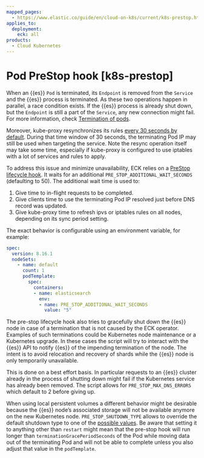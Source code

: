 ```yaml
---
mapped_pages:
  - https://www.elastic.co/guide/en/cloud-on-k8s/current/k8s-prestop.html
applies_to:
  deployment:
    eck: all
products:
  - Cloud Kubernetes
---
```


# Pod PreStop hook [k8s-prestop]

When an {{es}} `Pod` is terminated, its `Endpoint` is removed from the `Service` and the {{es}} process is terminated. As these two operations happen in parallel, a race condition exists. If the {{es}} process is already shut down, but the `Endpoint` is still a part of the `Service`, any new connection might fail. For more information, check [Termination of pods](https://kubernetes.io/docs/concepts/workloads/pods/pod/#termination-of-pods).

Moreover, kube-proxy resynchronizes its rules [every 30 seconds by default](https://kubernetes.io/docs/reference/command-line-tools-reference/kube-proxy/#options). During that time window of 30 seconds, the terminating Pod IP may still be used when targeting the service. Note the resync operation itself may take some time, especially if kube-proxy is configured to use iptables with a lot of services and rules to apply.

To address this issue and minimize unavailability, ECK relies on a [PreStop lifecycle hook](https://kubernetes.io/docs/concepts/containers/container-lifecycle-hooks/). It waits for an additional `PRE_STOP_ADDITIONAL_WAIT_SECONDS` (defaulting to 50). The additional wait time is used to:

1. Give time to in-flight requests to be completed.
2. Give clients time to use the terminating Pod IP resolved just before DNS record was updated.
3. Give kube-proxy time to refresh ipvs or iptables rules on all nodes, depending on its sync period setting.

The exact behavior is configurable using an environment variable, for example:

```yaml
spec:
  version: 8.16.1
  nodeSets:
    - name: default
      count: 1
      podTemplate:
        spec:
          containers:
          - name: elasticsearch
            env:
            - name: PRE_STOP_ADDITIONAL_WAIT_SECONDS
              value: "5"
```

The pre-stop lifecycle hook also tries to gracefully shut down the {{es}} node in case of a termination that is not caused by the ECK operator. Examples of such terminations could be Kubernetes node maintenance or a Kubernetes upgrade. In these cases the script will try to interact with the {{es}} API to notify {{es}} of the impending termination of the node. The intent is to avoid relocation and recovery of shards while the {{es}} node is only temporarily unavailable.

This is done on a best effort basis. In particular requests to an {{es}} cluster already in the process of shutting down might fail if the Kubernetes service has already been removed. The script allows for `PRE_STOP_MAX_DNS_ERRORS` which default to 2 before giving up.

When using local persistent volumes a different behavior might be desirable because the {{es}} node’s associated storage will not be available anymore on the new Kubernetes node. `PRE_STOP_SHUTDOWN_TYPE` allows to override the default shutdown type to one of the [possible values](https://www.elastic.co/docs/api/doc/elasticsearch/operation/operation-shutdown-put-node). Be aware that setting it to anything other than `restart` might mean that the pre-stop hook will run longer than `terminationGracePeriodSeconds` of the Pod while moving data out of the terminating Pod and will not be able to complete unless you also adjust that value in the `podTemplate`.

